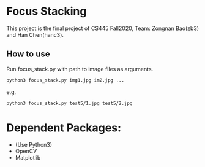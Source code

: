 # Focus Stacking

This project is the final project of CS445 Fall2020,
Team: Zongnan Bao(zb3) and Han Chen(hanc3).

## How to use
Run focus_stack.py with path to image files as arguments.
```bash
python3 focus_stack.py img1.jpg im2.jpg ...
```
e.g.
```bash
python3 focus_stack.py test5/1.jpg test5/2.jpg
```

# Dependent Packages:
* (Use Python3)
* OpenCV
* Matplotlib